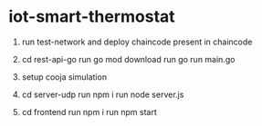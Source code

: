 # iot-smart-thermostat

1) run test-network and deploy chaincode present in chaincode

2) cd rest-api-go
	run go mod download
	run go run main.go

3) setup cooja simulation

4) cd server-udp
	run npm i
	run node server.js

5) cd frontend
	run npm i
	run npm start

